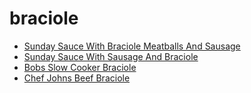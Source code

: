 # braciole

 * [Sunday Sauce With Braciole Meatballs And Sausage](../../index/s/sunday-sauce-with-braciole-meatballs-and-sausage.json)
 * [Sunday Sauce With Sausage And Braciole](../../index/s/sunday-sauce-with-sausage-and-braciole-51223920.json)
 * [Bobs Slow Cooker Braciole](../../index/b/bobs-slow-cooker-braciole.json)
 * [Chef Johns Beef Braciole](../../index/c/chef-johns-beef-braciole.json)
